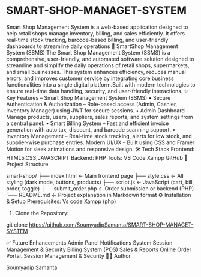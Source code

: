 # SMART-SHOP-MANAGET-SYSTEM
Smart Shop Management System is a web-based application designed to help retail shops manage inventory, billing, and sales efficiently. It offers real-time stock tracking, barcode-based billing, and user-friendly dashboards to streamline daily operations
🏥 SmartShop Management System (SSMS)
The Smart Shop Management System (SSMS) is a comprehensive, user-friendly, and automated software solution designed to streamline and simplify the daily operations of retail shops, supermarkets, and small businesses. This system enhances efficiency, reduces manual errors, and improves customer service by integrating core business functionalities into a single digital platform.Built with modern technologies to ensure real-time data handling, security, and user-friendly interactions.
✨ Key Features – Smart Shop Management System (SSMS)
•  Secure Authentication & Authorization – Role-based access (Admin, Cashier, Inventory Manager) using JWT for secure sessions.
• Admin Dashboard – Manage products, users, suppliers, sales reports, and system settings from a central panel.
•  Smart Billing System – Fast and efficient invoice generation with auto tax, discount, and barcode scanning support.
• Inventory Management – Real-time stock tracking, alerts for low stock, and supplier-wise purchase entries.
Modern UI/UX – Built using CSS and Framer Motion for sleek animations and responsive design.
🛠️ Tech Stack
Frontend: HTML5,CSS,JAVASCRIPT
Backend: PHP
Tools:
VS Code
Xampp 
GitHub
📂 Project Structure

smart-shop/
├── index.html          ← Main frontend page
├── style.css           ← All styling (dark mode, buttons, products)
├── script.js           ← JavaScript (cart, bill, order, toggle)
├── submit_order.php    ← Order submission or backend (PHP)
└── README.md           ← Project explanation in Markdown format
⚙️ Installation & Setup
Prerequisites:
Vs code
Xampp (php)

1. Clone the Repository:

git clone https://github.com/SoumyadipSamanta/SMART-SHOP-MANAGET-SYSTEM

✅ Future Enhancements
Admin Panel
Notifications System
Session Management & Security
 Billing System (POS)
Sales & Reports
Online Order Portal.
Session Management & Security
🙋‍♂️ Author

Soumyadip Samanta 
